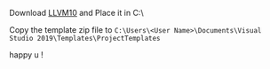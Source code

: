 Download [LLVM10](https://github.com/LLVMParty/LLVMCMakeTemplate/releases/download/llvm10/llvm10-install-full-v2.7z) and Place it in C:\ 

Copy the template zip file to `C:\Users\<User Name>\Documents\Visual Studio 2019\Templates\ProjectTemplates`

happy u !
